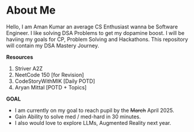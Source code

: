 About Me
===========

Hello, I am Aman Kumar an average CS Enthusiast wanna be Software Engineer. I like solving DSA Problems to get my dopamine boost. I will be haviing my goals for CP, Problem Solving and Hackathons. This repository will contain my DSA Mastery Journey.

**Resources**

1. Striver A2Z
2. NeetCode 150 [for Revision]
3. CodeStoryWithMIK [Daily POTD]
4. Aryan Mittal [POTD + Topics]

**GOAL**

- I am currently on my goal to reach pupil by the ~~March~~ April 2025.
- Gain Ability to solve med / med-hard in 30 minutes.
- I also would love to explore LLMs, Augmented Reality next year.
